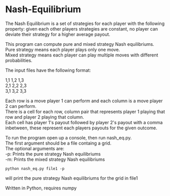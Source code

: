 # Nash-Equilibrium
  
The Nash Equilibrium is a set of strategies for each player with the following property: given each other players strategies are constant, no player can deviate their strategy for a higher average payout.  
  
This program can compute pure and mixed strategy Nash equilibriums.  
Pure strategy means each player plays only one move.  
Mixed strategy means each player can play multiple moves with different probabilities.  

The input files have the following format:  
  
1,1 1,2 1,3  
2,1 2,2 2,3  
3,1 3,2 3,3  
  
Each row is a move player 1 can perform and each column is a move player 2 can perform.  
There is a cell for each row, column pair that represents player 1 playing that row and player 2 playing that column.  
Each cell has player 1's payout followed by player 2's payout with a comma inbetween, these represent each players payouts for the given outcome.  
  
To run the program open up a console, then run nash_eq.py.  
The first argument should be a file containg a grid.  
The optional arguments are:  
-p: Prints the pure strategy Nash equilibriums  
-m: Prints the mixed strategy Nash equilibriums 
  
    python nash_eq.py file1 -p  
will print the pure strategy Nash equilibriums for the grid in file1  
   
Written in Python, requires numpy
